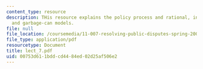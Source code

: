 ```yaml
---
content_type: resource
description: THis resource explains the policy process and rational, incremental,
  and garbage-can models.
file: null
file_location: /coursemedia/11-007-resolving-public-disputes-spring-2005/00753d611bddcd4484ed02d25af506e2_lect_7.pdf
file_type: application/pdf
resourcetype: Document
title: lect_7.pdf
uid: 00753d61-1bdd-cd44-84ed-02d25af506e2
---
```

